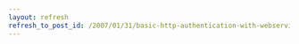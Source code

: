 ```yaml
---
layout: refresh
refresh_to_post_id: /2007/01/31/basic-http-authentication-with-webservicescore
---
```

